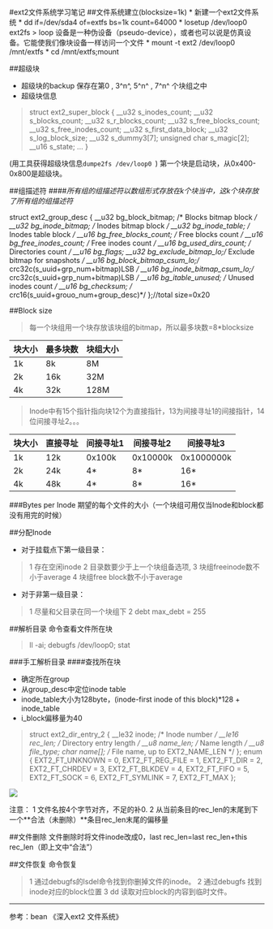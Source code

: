 <meta http-equiv="Content-Type" content="text/html; charset=utf-8">
#ext2文件系统学习笔记
##文件系统建立(blocksize=1k)
* 新建一个ext2文件系统
* dd if=/dev/sda4 of=extfs bs=1k count=64000
* losetup /dev/loop0 ext2fs
> loop 设备是一种伪设备（pseudo-device），或者也可以说是仿真设备。它能使我们像块设备一样访问一个文件
* mount -t ext2 /dev/loop0 /mnt/extfs
* cd /mnt/extfs;mount

##超级块
* 超级块的backup 保存在第0 , 3^n^,  5^n^ , 7^n^ 个块组之中
* 超级块信息
>struct ext2_super_block {
      __u32   s_inodes_count;
      __u32   s_blocks_count;
      __u32   s_r_blocks_count;
      __u32   s_free_blocks_count;
      __u32   s_free_inodes_count;
      __u32   s_first_data_block;
      __u32   s_log_block_size;
      __u32   s_dummy3[7];
      unsigned char s_magic[2];
      __u16   s_state;
    ...
    }

(用工具获得超级块信息`dumpe2fs /dev/loop0 `)
   第一个块是启动块，从0x400-0x800是超级块。

##组描述符
####*所有组的组描述符以数组形式存放在k个块当中，这k个块存放了所有组的组描述符*
>
struct ext2_group_desc
    {
      __u32 bg_block_bitmap; /* Blocks bitmap block */
      __u32 bg_inode_bitmap; /* Inodes bitmap block */
      __u32 bg_inode_table; /* Inodes table block */
      __u16 bg_free_blocks_count; /* Free blocks count */
      __u16 bg_free_inodes_count; /* Free inodes count */
      __u16 bg_used_dirs_count; /* Directories count */
      __u16 bg_flags;
      __u32 bg_exclude_bitmap_lo;/* Exclude bitmap for snapshots */
      __u16 bg_block_bitmap_csum_lo;/* crc32c(s_uuid+grp_num+bitmap)LSB */
      __u16 bg_inode_bitmap_csum_lo;/* crc32c(s_uuid+grp_num+bitmap)LSB */
      __u16 bg_itable_unused; /* Unused inodes count */
      __u16 bg_checksum; /* crc16(s_uuid+grouo_num+group_desc)*/
    };//total size=0x20

##Block size
>每一个块组用一个块存放该块组的bitmap，所以最多块数=8*blocksize

块大小|最多块数|块组大小
-|-|-
1k|8k|8M
2k|16k|32M
4k|32k|128M

>Inode中有15个指针指向块12个为直接指针，13为间接寻址1的间接指针，14位间接寻址2。。。

块大小|直接寻址|间接寻址1|间接寻址2|间接寻址3
-|-|-|-|-
1k|12k|0x100k|0x10000k|0x1000000k
2k|24k|4*|8*|16*
4k|48k|4*|8*|16*

###Bytes per Inode
期望的每个文件的大小（一个块组可用仅当Inode和block都没有用完的时候）

##分配Inode
* 对于挂载点下第一级目录：
> 1 存在空闲inode
2 目录数要少于上一个块组备选项,
3 块组freeinode数不小于average
4 块组free block数不小于average

* 对于非第一级目录：
> 1 尽量和父目录在同一个块组下
2 debt max_debt = 255

##解析目录
命令查看文件所在块
>ll -ai;
  debugfs /dev/loop0;
  stat <num>

###手工解析目录
####查找所在块
* 确定所在group
* 从group_desc中定位inode table
* inode_table大小为128byte，(inode-first inode of this block)*128 + inode_table
* i_block偏移量为40
>    struct ext2_dir_entry_2 {
        __le32    inode;            /* Inode number */
        __le16    rec_len;        /* Directory entry length */
        __u8    name_len;        /* Name length */
        __u8    file_type;
        char    name[];            /* File name, up to EXT2_NAME_LEN */
    };
>     enum {
        EXT2_FT_UNKNOWN        = 0,
        EXT2_FT_REG_FILE    = 1,
        EXT2_FT_DIR        = 2,
        EXT2_FT_CHRDEV        = 3,
        EXT2_FT_BLKDEV        = 4,
        EXT2_FT_FIFO        = 5,
        EXT2_FT_SOCK        = 6,
        EXT2_FT_SYMLINK        = 7,
        EXT2_FT_MAX
    };

![](http://blog.chinaunix.net/attachment/201208/11/24774106_13446861649HG4.jpg) 

注意：
1 文件名按4个字节对齐，不足的补0.
2 从当前条目的rec_len的末尾到下一个**合法（未删除）**条目rec_len末尾的偏移量

##文件删除
文件删除时将文件inode改成0，last rec_len=last rec_len+this rec_len（即上文中“合法”）

##文件恢复
命令恢复
>1 通过debugfs的lsdel命令找到你删掉文件的inode。
2 通过debugfs 找到inode对应的block位置
3 dd 读取对应block的内容到临时文件。

***
参考：bean 《深入ext2 文件系统》












